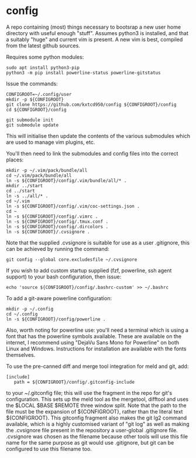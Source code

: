 # config
A repo containing (most) things necessary to bootsrap a new user home directory with useful enough "stuff".
Assumes python3 is installed, and that a suitably "huge" and current vim is present.
A new vim is best, compiled from the latest github sources.

Requires some python modules:

```
sudo apt install python3-pip
python3 -m pip install powerline-status powerline-gitstatus
```

Issue the commands:
```
CONFIGROOT=~/.config/user
mkdir -p ${CONFIGROOT}
git clone https://github.com/kxtcd950/config ${CONFIGROOT}/config
cd ${CONFIGROOT}/config

git submodule init
git submodule update
```

This will initialise then update the contents of the various submodules which are used to manage vim plugins, etc.

You'll then need to link the submodules and config files into the correct places:

```
mkdir -p ~/.vim/pack/bundle/all
cd ~/.vim/pack/bundle/all
ln -s ${CONFIGROOT}/config/.vim/bundle/all/* .
mkdir ../start
cd ../start
ln -s ../all/* .
cd ~/.vim
ln -s ${CONFIGROOT}/config/.vim/coc-settings.json .
cd ~
ln -s ${CONFIGROOT}/config/.vimrc .
ln -s ${CONFIGROOT}/config/.tmux.conf .
ln -s ${CONFIGROOT}/config/.dircolors .
ln -s ${CONFIGROOT}/.cvsignore .

```
Note that the supplied .cvsignore is suitable for use as a user .gitignore, this can be achieved by running the command:
```
git config --global core.excludesfile ~/.cvsignore
```

If you wish to add custom startup supplied (fzf, powerline, ssh agent support) to
your bash configuration, then issue:

```
echo 'source ${CONFIGROOT}/config/.bashrc-custom' >> ~/.bashrc
```

To add a git-aware powerline configuration:
```
mkdir -p ~/.config
cd ~/.config
ln -s ${CONFIGROOT}/config/powerline .
```

Also, worth noting for powerline use: you'll need a terminal which is using a font that has the powerline symbols available.  These are available on the internet, I recommend using "DejaVu Sans Mono for Powerline" on both Linux and Windows.  Instructions for installation are available with the fonts themselves.

To use the pre-canned diff and merge tool integration for meld and git, add:
```
[include]
   path = ${CONFIGROOT}/config/.gitconfig-include
```
to your ~/.gitconfig file; this will use the fragment in the repo for git's configuration.  This sets up the meld tool as the
mergetool, difftool and uses the $LOCAL $BASE $REMOTE three window split.  Note that the path to the file must be the expansion
of ${CONFIGROOT}, rather than the literal text ${CONFIGROOT}.
This gitconfig fragment also makes the git lg2 command available, which is a highly customised variant of "git log" as well as
making the .cvsignore file present in the repository a user-global .gitignore file.  .cvsignore was chosen as the filename
because other tools will use this file name for the same purpose as git would use .gitignore, but git can be configured to use
this filename too.
